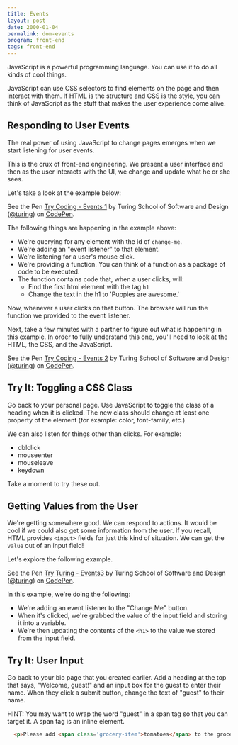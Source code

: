 ```yaml
---
title: Events
layout: post
date: 2000-01-04
permalink: dom-events
program: front-end
tags: front-end
---
```


JavaScript is a powerful programming language. You can use it to do all kinds of cool things.

JavaScript can use CSS selectors to find elements on the page and then interact with them. If HTML is the structure and CSS is the style, you can think of JavaScript as the stuff that makes the user experience come alive.

## Responding to User Events

The real power of using JavaScript to change pages emerges when we start listening for user events.

This is the crux of front-end engineering. We present a user interface and then as the user interacts with the UI, we change and update what he or she sees.

Let's take a look at the example below:

<p data-height="265" data-theme-id="dark" data-slug-hash="KmwNEm" data-default-tab="js,result" data-user="turing" data-embed-version="2" data-pen-title="Try Coding - Events 1" class="codepen">See the Pen <a href="http://codepen.io/team/turing/pen/KmwNEm/">Try Coding - Events 1</a> by Turing School of Software and Design (<a href="http://codepen.io/turing">@turing</a>) on <a href="http://codepen.io">CodePen</a>.</p>
<script async src="https://production-assets.codepen.io/assets/embed/ei.js"></script>

The following things are happening in the example above:

- We're querying for any element with the id of `change-me`.
- We're adding an "event listener" to that element.
- We're listening for a user's mouse click.
- We're providing a function. You can think of a function as a package of code to be executed.
- The function contains code that, when a user clicks, will:
  - Find the first html element with the tag `h1`
  - Change the text in the h1 to 'Puppies are awesome.'

Now, whenever a user clicks on that button. The browser will run the function we provided to the event listener.

Next, take a few minutes with a partner to figure out what is happening in this example. In order to fully understand this one, you'll need to look at the HTML, the CSS, and the JavaScript.

<p data-height="300" data-theme-id="23788" data-slug-hash="jmEyNw" data-default-tab="js,result" data-user="turing" data-embed-version="2" data-pen-title="Try Coding - Events 2" class="codepen">See the Pen <a href="http://codepen.io/team/turing/pen/jmEyNw/">Try Coding - Events 2</a> by Turing School of Software and Design (<a href="http://codepen.io/turing">@turing</a>) on <a href="http://codepen.io">CodePen</a>.</p>
<script async src="https://production-assets.codepen.io/assets/embed/ei.js"></script>

<div class="try-it">
<h2>Try It: Toggling a CSS Class</h2>

<p>Go back to your personal page. Use JavaScript to toggle the class of a heading when it is clicked. The new class should change at least one property of the element (for example: color, font-family, etc.)</p>

<p>We can also listen for things other than clicks. For example: </p>

<ul>
  <li> dblclick </li>
  <li> mouseenter </li>
  <li> mouseleave </li>
  <li> keydown </li>
</ul>
Take a moment to try these out.

</div>

## Getting Values from the User

We're getting somewhere good. We can respond to actions. It would be cool if we could also get some information from the user. If you recall, HTML provides `<input>` fields for just this kind of situation. We can get the `value` out of an input field!

Let's explore the following example.

<p data-height="300" data-theme-id="23788" data-slug-hash="PmwWZN" data-default-tab="js,result" data-user="turing" data-embed-version="2" data-pen-title="Try Turing - Events3 " class="codepen">See the Pen <a href="http://codepen.io/team/turing/pen/PmwWZN/">Try Turing - Events3 </a> by Turing School of Software and Design (<a href="http://codepen.io/turing">@turing</a>) on <a href="http://codepen.io">CodePen</a>.</p>
<script async src="https://production-assets.codepen.io/assets/embed/ei.js"></script>

In this example, we're doing the following:

- We're adding an event listener to the "Change Me" button.
- When it's clicked, we're grabbed the value of the input field and storing it into a variable.
- We're then updating the contents of the `<h1>` to the value we stored from the input field.

<div class="try-it">
<h2>Try It: User Input</h2>

<p>Go back to your bio page that you created earlier. Add a heading at the top that says, "Welcome, guest!" and an input box for the guest to enter their name. When they click a submit button, change the text of "guest" to their name. </p>
<p>HINT: You may want to wrap the word "guest" in a span tag so that you can target it. A span tag is an inline element.</p>
</div>

```html
  <p>Please add <span class='grocery-item'>tomatoes</span> to the grocery list.</p>
```